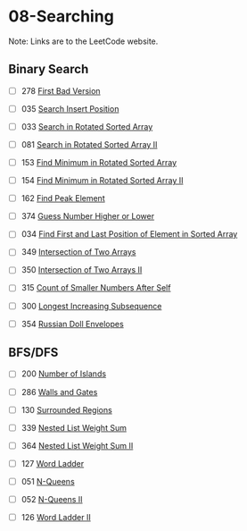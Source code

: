 # 08-Searching
Note: Links are to the LeetCode website.
## Binary Search

- [ ] 278 [First Bad Version](https://leetcode.com/problems/first-bad-version/description/)

- [ ] 035 [Search Insert Position](https://leetcode.com/problems/search-insert-position/description/)

- [ ] 033 [Search in Rotated Sorted Array](https://leetcode.com/problems/search-in-rotated-sorted-array/description/)

- [ ] 081 [Search in Rotated Sorted Array II](https://leetcode.com/problems/search-in-rotated-sorted-array-ii/description/)

- [ ] 153 [Find Minimum in Rotated Sorted Array](https://leetcode.com/problems/find-minimum-in-rotated-sorted-array/description/)

- [ ] 154 [Find Minimum in Rotated Sorted Array II](https://leetcode.com/problems/find-minimum-in-rotated-sorted-array-ii/description/)

- [ ] 162 [Find Peak Element](https://leetcode.com/problems/find-peak-element/description/)

- [ ] 374 [Guess Number Higher or Lower](https://leetcode.com/problems/guess-number-higher-or-lower/)

- [ ] 034 [Find First and Last Position of Element in Sorted Array](https://leetcode.com/problems/find-first-and-last-position-of-element-in-sorted-array/description/)

- [ ] 349 [Intersection of Two Arrays](https://leetcode.com/problems/intersection-of-two-arrays/description/)

- [ ] 350 [Intersection of Two Arrays II](https://leetcode.com/problems/intersection-of-two-arrays-ii/description/)

- [ ] 315 [Count of Smaller Numbers After Self](https://leetcode.com/problems/count-of-smaller-numbers-after-self/description/)

- [ ] 300 [Longest Increasing Subsequence](https://leetcode.com/problems/longest-increasing-subsequence/description/)

- [ ] 354 [Russian Doll Envelopes](https://leetcode.com/problems/russian-doll-envelopes/description/)

## BFS/DFS

- [ ] 200 [Number of Islands](https://leetcode.com/problems/number-of-islands/)

- [ ] 286 [Walls and Gates](https://leetcode.com/problems/walls-and-gates/description/)

- [ ] 130 [Surrounded Regions](https://leetcode.com/problems/surrounded-regions/description/)

- [ ] 339 [Nested List Weight Sum](https://leetcode.com/problems/nested-list-weight-sum/description/)

- [ ] 364 [Nested List Weight Sum II](https://leetcode.com/problems/nested-list-weight-sum-ii/description/)

- [ ] 127 [Word Ladder](https://leetcode.com/problems/word-ladder/description/)

- [ ] 051 [N-Queens](https://leetcode.com/problems/n-queens/)

- [ ] 052 [N-Queens II](https://leetcode.com/problems/n-queens-ii/description/)

- [ ] 126 [Word Ladder II](https://leetcode.com/problems/word-ladder-ii/description/)
